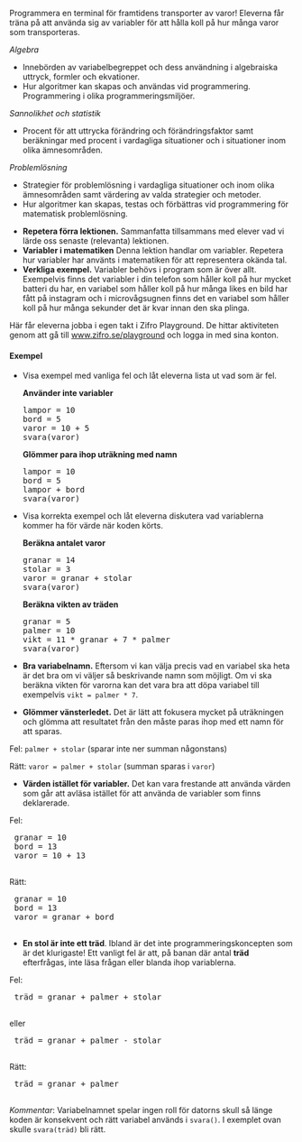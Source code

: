 <!-- Template: Activity Item -->
<!-- Link: /teacher/aktiviteter/rakna-varorna/ -->
<!-- Page name: Räkna varorna
<!-- Playground Activity: {/playground/rakna-varorna} -->
<!-- Description: -->

Programmera en terminal för framtidens transporter av varor! Eleverna får träna på att använda sig av variabler för att hålla koll på hur många varor som transporteras.

<!-- Thumbnail: {/media/1048/thumbnail-var.png} -->
<!-- Duration: 50 -->
<!-- Curriculum: -->

_Algebra_

- Innebörden av variabelbegreppet och dess användning i algebraiska uttryck, formler och ekvationer.
- Hur algoritmer kan skapas och användas vid programmering. Programmering i olika programmeringsmiljöer.

_Sannolikhet och statistik_

- Procent för att uttrycka förändring och förändringsfaktor samt beräkningar med procent i vardagliga situationer och i situationer inom olika ämnesområden.

_Problemlösning_

- Strategier för problemlösning i vardagliga situationer och inom olika ämnesområden samt värdering av valda strategier och metoder.
- Hur algoritmer kan skapas, testas och förbättras vid programmering för matematisk problemlösning.

<!-- Code Tags (Introducing): [variabler] -->
<!-- Code Tags (Using): [for-slingor] -->
<!-- Math Tags: {empty} -->

<!-- Introduction Title: Förslag på inledning av lektion -->
<!-- Introduction Duration: 5 -->
<!-- Introduction Text: -->

- **Repetera förra lektionen.** Sammanfatta tillsammans med elever vad vi lärde oss senaste (relevanta) lektionen.
- **Variabler i matematiken** Denna lektion handlar om variabler. Repetera hur variabler har använts i matematiken för att representera okända tal.
- **Verkliga exempel.** Variabler behövs i program som är över allt. Exempelvis finns det variabler i din telefon som håller koll på hur mycket batteri du har, en variabel som håller koll på hur många likes en bild har fått på instagram och i microvågsugnen finns det en variabel som håller koll på hur många sekunder det är kvar innan den ska plinga.

<!-- Playground Duration: 30 -->
<!-- Playground Intro: -->

Här får eleverna jobba i egen takt i Zifro Playground. De hittar aktiviteten genom att gå till www.zifro.se/playground och logga in med sina konton.

<!-- Summary Title: Förslag på avslutning av lektion -->
<!-- Summary Duration: 5 -->
<!-- Summary Text: -->

#### Exempel

- Visa exempel med vanliga fel och låt eleverna lista ut vad som är fel.

  **Använder inte variabler**
  <pre>
  lampor = 10
  bord = 5
  varor = 10 + 5
  svara(varor)
  </pre>

  **Glömmer para ihop uträkning med namn**
  <pre>
  lampor = 10
  bord = 5
  lampor + bord
  svara(varor)
  </pre>

- Visa korrekta exempel och låt eleverna diskutera vad variablerna kommer ha för värde när koden körts.

  **Beräkna antalet varor**
  <pre>
  granar = 14
  stolar = 3
  varor = granar + stolar
  svara(varor)
  </pre>

  **Beräkna vikten av träden**
  <pre>
  granar = 5
  palmer = 10
  vikt = 11 * granar + 7 * palmer
  svara(varor)
  </pre>

<!-- Tips & Tricks: -->

- **Bra variabelnamn.** Eftersom vi kan välja precis vad en variabel ska heta är det bra om vi väljer så beskrivande namn som möjligt. Om vi ska beräkna vikten för varorna kan det vara bra att döpa variabel till exempelvis `vikt = palmer * 7`.
<!-- Common Mistakes: -->

- **Glömmer vänsterledet.** Det är lätt att fokusera mycket på uträkningen och glömma att resultatet från den måste paras ihop med ett namn för att sparas.

<i class="fas fa-times-circle" style="color:gray"></i>
Fel: `palmer + stolar` (sparar inte ner summan någonstans)

<i class="fas fa-check-circle" style="color:var(--zifro-green)"></i>
Rätt: `varor = palmer + stolar` (summan sparas i `varor`)

- **Värden istället för variabler.** Det kan vara frestande att använda värden som går att avläsa istället för att använda de variabler som finns deklarerade.

<i class="fas fa-times-circle" style="color:gray"></i> Fel:

 <pre>
 granar = 10
 bord = 13
 varor = 10 + 13
 </pre>

<i class="fas fa-check-circle" style="color:var(--zifro-green)"></i> Rätt:

 <pre>
 granar = 10
 bord = 13
 varor = granar + bord
 </pre>

- **En stol är inte ett träd**. Ibland är det inte programmeringskoncepten som är det klurigaste! Ett vanligt fel är att, på banan där antal **träd** efterfrågas, inte läsa frågan eller blanda ihop variablerna.

<i class="fas fa-times-circle" style="color:gray"></i> Fel:

 <pre>
 träd = granar + palmer + stolar
 </pre>

eller

 <pre>
 träd = granar + palmer - stolar
 </pre>

<i class="fas fa-check-circle" style="color:var(--zifro-green)"></i> Rätt:

 <pre>
 träd = granar + palmer
 </pre>

_Kommentar_: Variabelnamnet spelar ingen roll för datorns skull så länge koden är konsekvent och rätt variabel används i `svara()`. I exemplet ovan skulle `svara(träd)` bli rätt.

<!-- Solutions: {empty} -->
